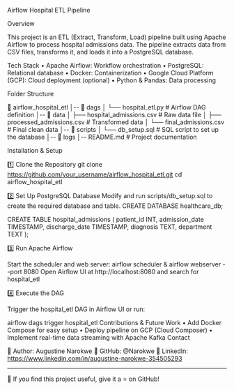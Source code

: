 Airflow Hospital ETL Pipeline

Overview

This project is an ETL (Extract, Transform, Load) pipeline built using Apache Airflow to process hospital admissions data. The pipeline extracts data from CSV files, transforms it, and loads it into a PostgreSQL database.

Tech Stack
•	Apache Airflow: Workflow orchestration
•	PostgreSQL: Relational database
•	Docker: Containerization
•	Google Cloud Platform (GCP): Cloud deployment (optional)
•	Python & Pandas: Data processing


Folder Structure

📁 airflow_hospital_etl
│-- 📁 dags
│   └── hospital_etl.py    # Airflow DAG definition
│-- 📁 data
│   ├── hospital_admissions.csv    # Raw data file
│   ├── processed_admissions.csv   # Transformed data
│   └── final_admissions.csv       # Final clean data
│-- 📁 scripts
│   └── db_setup.sql        # SQL script to set up the database
│-- 📁 logs
│-- README.md               # Project documentation


Installation & Setup

1️⃣ Clone the Repository
git clone https://github.com/your_username/airflow_hospital_etl.git
cd airflow_hospital_etl

2️⃣ Set Up PostgreSQL Database
Modify and run scripts/db_setup.sql to create the required database and table.
CREATE DATABASE healthcare_db;


CREATE TABLE hospital_admissions (
    patient_id INT,
    admission_date TIMESTAMP,
    discharge_date TIMESTAMP,
    diagnosis TEXT,
    department TEXT
);


3️⃣ Run Apache Airflow


Start the scheduler and web server:
airflow scheduler & airflow webserver --port 8080
Open Airflow UI at http://localhost:8080 and search for hospital_etl


4️⃣ Execute the DAG

Trigger the hospital_etl DAG in Airflow UI or run:

airflow dags trigger hospital_etl
Contributions & Future Work
•	Add Docker Compose for easy setup
•	Deploy pipeline on GCP (Cloud Composer)
•	Implement real-time data streaming with Apache Kafka
Contact

🔹 Author: Augustine Narokwe
🔹 GitHub: @Narokwe
🔹 LinkedIn: https://www.linkedin.com/in/augustine-narokwe-354505293
________________________________________
📌 If you find this project useful, give it a ⭐ on GitHub!

